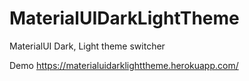 # MaterialUIDarkLightTheme
MaterialUI Dark, Light theme switcher

Demo
https://materialuidarklighttheme.herokuapp.com/
